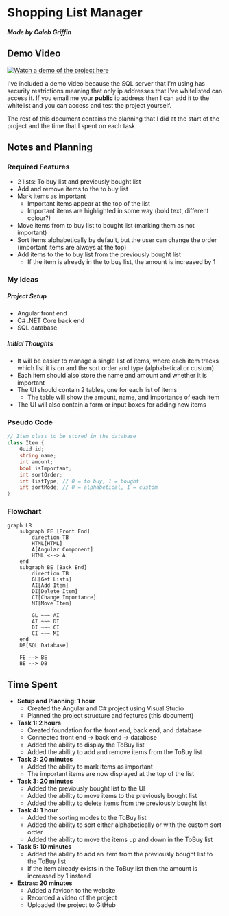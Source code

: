 # Shopping List Manager
##### Made by Caleb Griffin

## Demo Video
[![Watch a demo of the project here](https://youtu.be/iSAyQRZFFgY)](https://youtu.be/iSAyQRZFFgY)

I've included a demo video because the SQL server that I'm using has security restrictions meaning that only ip addresses that I've whitelisted can access it. If you email me your **public** ip address then I can add it to the whitelist and you can access and test the project yourself.

The rest of this document contains the planning that I did at the start of the project and the time that I spent on each task.

## Notes and Planning
### Required Features
- 2 lists: To buy list and previously bought list
- Add and remove items to the to buy list
- Mark items as important
    - Important items appear at the top of the list
    - Important items are highlighted in some way (bold text, different colour?)
- Move items from to buy list to bought list (marking them as not important)
- Sort items alphabetically by default, but the user can change the order (important items are always at the top)
- Add items to the to buy list from the previously bought list
    - If the item is already in the to buy list, the amount is increased by 1

### My Ideas
##### Project Setup
- Angular front end
- C# .NET Core back end
- SQL database
##### Initial Thoughts
- It will be easier to manage a single list of items, where each item tracks which list it is on and the sort order and type (alphabetical or custom)
- Each item should also store the name and amount and whether it is important
- The UI should contain 2 tables, one for each list of items
    - The table will show the amount, name, and importance of each item
- The UI will also contain a form or input boxes for adding new items

### Pseudo Code
```csharp
// Item class to be stored in the database
class Item {
    Guid id;
    string name;
    int amount;
    bool isImportant;
    int sortOrder;
    int listType; // 0 = to buy, 1 = bought
    int sortMode; // 0 = alphabetical, 1 = custom
}
```

### Flowchart
```mermaid
graph LR
    subgraph FE [Front End]
        direction TB
        HTML[HTML]
        A[Angular Component]
        HTML <--> A
    end
    subgraph BE [Back End]
        direction TB
        GL[Get Lists]
        AI[Add Item]
        DI[Delete Item]
        CI[Change Importance]
        MI[Move Item]

        GL ~~~ AI
        AI ~~~ DI
        DI ~~~ CI
        CI ~~~ MI
    end
    DB[SQL Database]

    FE --> BE
    BE --> DB
```

## Time Spent
- **Setup and Planning: 1 hour**
    - Created the Angular and C# project using Visual Studio
    - Planned the project structure and features (this document)
- **Task 1: 2 hours**
    - Created foundation for the front end, back end, and database
    - Connected front end -> back end -> database
    - Added the ability to display the ToBuy list
    - Added the ability to add and remove items from the ToBuy list
- **Task 2: 20 minutes**
    - Added the ability to mark items as important
    - The important items are now displayed at the top of the list
- **Task 3: 20 minutes**
    - Added the previously bought list to the UI
    - Added the ability to move items to the previously bought list
    - Added the ability to delete items from the previously bought list
- **Task 4: 1 hour**
    - Added the sorting modes to the ToBuy list
    - Added the ability to sort either alphabetically or with the custom sort order
    - Added the ability to move the items up and down in the ToBuy list
- **Task 5: 10 minutes**
    - Added the ability to add an item from the previously bought list to the ToBuy list
    - If the item already exists in the ToBuy list then the amount is increased by 1 instead
- **Extras: 20 minutes**
    - Added a favicon to the website
    - Recorded a video of the project
    - Uploaded the project to GitHub